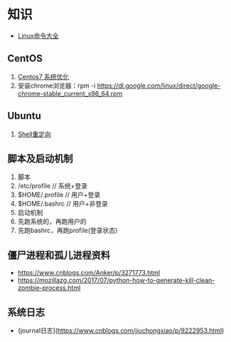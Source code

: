 # 知识
* [Linux命令大全](https://man.linuxde.net/)

## CentOS
1. [Centos7 系统优化](https://www.jianshu.com/p/0a06b306449a)
1. 安装chrome浏览器：rpm -i https://dl.google.com/linux/direct/google-chrome-stable_current_x86_64.rpm

## Ubuntu
1. [Shell重定向](https://blog.csdn.net/u011630575/article/details/52151995)

## 脚本及启动机制
1. 脚本
  1. /etc/profile // 系统+登录
  1. $HOME/.profile // 用户+登录
  1. $HOME/.bashrc // 用户+非登录
1. 启动机制
  1. 先跑系统的，再跑用户的
  1. 先跑bashrc，再跑profile(登录状态)

## 僵尸进程和孤儿进程资料
* https://www.cnblogs.com/Anker/p/3271773.html
* https://mozillazg.com/2017/07/python-how-to-generate-kill-clean-zombie-process.html

## 系统日志
* (journal日志](https://www.cnblogs.com/jiuchongxiao/p/9222953.html)
